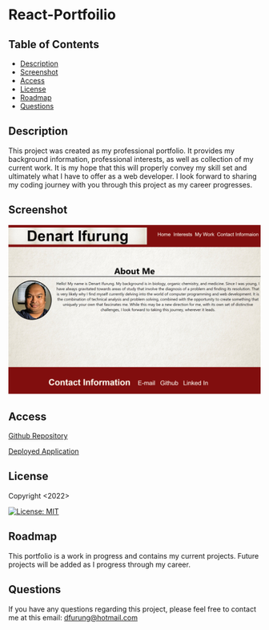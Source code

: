# React-Portfoilio
## Table of Contents

- [Description](#description)
- [Screenshot](#screenshot)
- [Access](#access)
- [License](#license)
- [Roadmap](#roadmap)
- [Questions](#questions)

## Description

This project was created as my professional portfolio. It provides my background information, professional interests, as well as collection of my current work. It is my hope that this will properly convey my skill set and ultimately what I have to offer as a web developer. I look forward to sharing my coding journey with you through this project as my career progresses.

## Screenshot

![Screenshot of portfolio](/public/React%20portfolio%20Screenshot.png)

## Access

[Github Repository](https://github.com/difurung/React-Portfoilio)

[Deployed Application](https://difurung.github.io/React-Portfoilio/)

## License

Copyright <2022> <Denart Ifurung>

[![License: MIT](https://img.shields.io/badge/License-MIT-yellow.svg)](https://opensource.org/licenses/MIT)


## Roadmap

This portfolio is a work in progress and contains my current projects. Future projects will be added as I progress through my career.

## Questions

If you have any questions regarding this project, please feel free to contact me at this email: dfurung@hotmail.com